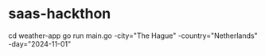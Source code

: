 # saas-hackthon


cd weather-app
go run main.go -city="The Hague" -country="Netherlands" -day="2024-11-01"
